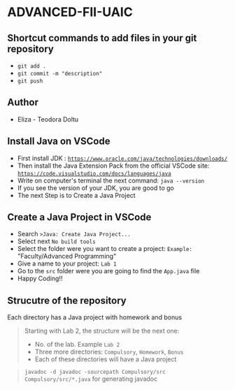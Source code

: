 # ADVANCED-FII-UAIC

## Shortcut commands to add files in your git repository
- `git add .`
- `git commit -m "description"`
- `git push` 

## Author
- Eliza - Teodora Doltu

## Install Java on VSCode
- First install JDK : [`https://www.oracle.com/java/technologies/downloads/`](https://www.oracle.com/java/technologies/downloads/)
- Then install the Java Extension Pack from the official VSCode site: [`https://code.visualstudio.com/docs/languages/java`](https://code.visualstudio.com/docs/languages/java)
- Write on computer's terminal the next command: `java --version`
- If you see the version of your JDK, you are good to go 
- The next Step is to Create a Java Project

## Create a Java Project in VSCode
- Search `>Java: Create Java Project...`
- Select next `No build tools`
- Select the folder were you want to create a project:
`Example:` "Faculty/Advanced Programming"
- Give a name to your project: `Lab 1`
- Go to the `src` folder were you are going to find the `App.java` file
- Happy Coding!!

## Strucutre of the repository
Each directory has a Java project with homework and bonus
> Starting with Lab 2, the structure will be the next one:
> - No. of the lab. Example `Lab 2`
> - Three more directories: `Compulsory`, `Homework`, `Bonus`
> - Each of these directories will have a Java project 

> `javadoc -d javadoc -sourcepath Compulsory/src Compulsory/src/*.java` for generating javadoc